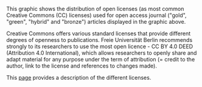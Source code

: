 This graphic shows the distribution of open licenses (as most common Creative Commons (CC) licenses) used for open access journal ("gold", "green", "hybrid" and "bronze") articles displayed in the graphic above. 

Creative Commons offers various standard licenses that provide different degrees of openness to publications. Freie Universität Berlin recommends strongly to its researchers to use the most open licence - CC BY 4.0 DEED (Attribution 4.0 International), which allows researchers to openly share and adapt material for any purpose under the term of attribution (= credit to the author, link to the license and references to changes made). 

This <a href='https://de.creativecommons.net/was-ist-cc/'>page</a> provides a description of the different licenses.</a>